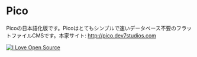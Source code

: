 Pico
====

Picoの日本語化版です。Picoはとてもシンプルで速いデータベース不要のフラットファイルCMSです。本家サイト: http://pico.dev7studios.com

[![I Love Open Source](http://www.iloveopensource.io/images/logo-lightbg.png)](http://www.iloveopensource.io/projects/524c55dcca7964c617000756)
